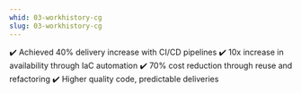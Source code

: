 ```yaml
---
whid: 03-workhistory-cg
slug: 03-workhistory-cg
---
```

✔️ Achieved 40% delivery increase with CI/CD pipelines
✔️ 10x increase in availability through IaC automation
✔️ 70% cost reduction through reuse and refactoring
✔️ Higher quality code, predictable deliveries

